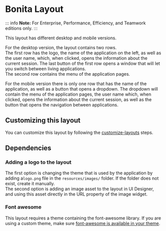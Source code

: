 # Bonita Layout

::: info
**Note:** For Enterprise, Performance, Efficiency, and Teamwork editions only.
:::

This layout has different desktop and mobile versions.  

For the desktop version, the layout contains two rows.  
The first row has the logo, the name of the application on the left, as well as the user name, which, when clicked, 
opens the information about the current session. The last button of the first row opens a window that will let you 
switch between living applications.  
The second row contains the menu of the application pages.  

For the mobile version there is only one row that has the name of the application, as well as a button that opens a 
dropdown. The dropdown will contain the menu of the application pages, the user name which, when clicked, opens the 
information about the current session, as well as the button that opens the navigation between applications.

## Customizing this layout

You can customize this layout by following the [customize-layouts](customize-layouts.md) steps.

## Dependencies

### Adding a logo to the layout

The first option is changing the theme that is used by the application by adding a`logo.png` file in the 
`resources/images/` folder. If the folder does not exist, create it manually.  
The second option is adding an image asset to the layout in UI Designer, and using this asset directly in the URL 
property of the image widget.

### Font awesome

This layout requires a theme containing the font-awesome library.
If you are using a custom theme, make sure [font-awesome is available in your theme](themes.md#font-awesome).
